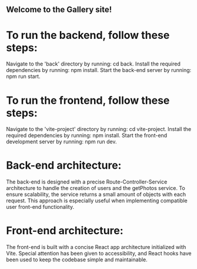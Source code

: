 ## Welcome to the Gallery site!

# To run the backend, follow these steps:
Navigate to the 'back' directory by running: cd back.
Install the required dependencies by running: npm install.
Start the back-end server by running: npm run start.

# To run the frontend, follow these steps:
Navigate to the 'vite-project' directory by running: cd vite-project.
Install the required dependencies by running: npm install.
Start the front-end development server by running: npm run dev.


# Back-end architecture:
The back-end is designed with a precise Route-Controller-Service architecture to handle the creation of users and the getPhotos service. To ensure scalability, the service returns a small amount of objects with each request. This approach is especially useful when implementing compatible user front-end functionality.

# Front-end architecture:
The front-end is built with a concise React app architecture initialized with Vite. Special attention has been given to accessibility, and React hooks have been used to keep the codebase simple and maintainable.